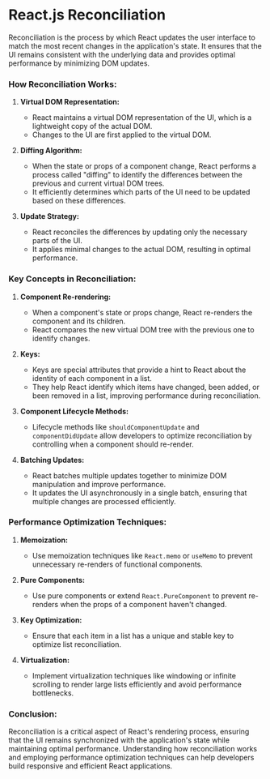 # React.js Reconciliation

Reconciliation is the process by which React updates the user interface to match the most recent changes in the application's state. It ensures that the UI remains consistent with the underlying data and provides optimal performance by minimizing DOM updates.

### How Reconciliation Works:

1. **Virtual DOM Representation:**

   - React maintains a virtual DOM representation of the UI, which is a lightweight copy of the actual DOM.
   - Changes to the UI are first applied to the virtual DOM.

2. **Diffing Algorithm:**

   - When the state or props of a component change, React performs a process called "diffing" to identify the differences between the previous and current virtual DOM trees.
   - It efficiently determines which parts of the UI need to be updated based on these differences.

3. **Update Strategy:**
   - React reconciles the differences by updating only the necessary parts of the UI.
   - It applies minimal changes to the actual DOM, resulting in optimal performance.

### Key Concepts in Reconciliation:

1. **Component Re-rendering:**

   - When a component's state or props change, React re-renders the component and its children.
   - React compares the new virtual DOM tree with the previous one to identify changes.

2. **Keys:**

   - Keys are special attributes that provide a hint to React about the identity of each component in a list.
   - They help React identify which items have changed, been added, or been removed in a list, improving performance during reconciliation.

3. **Component Lifecycle Methods:**

   - Lifecycle methods like `shouldComponentUpdate` and `componentDidUpdate` allow developers to optimize reconciliation by controlling when a component should re-render.

4. **Batching Updates:**
   - React batches multiple updates together to minimize DOM manipulation and improve performance.
   - It updates the UI asynchronously in a single batch, ensuring that multiple changes are processed efficiently.

### Performance Optimization Techniques:

1. **Memoization:**

   - Use memoization techniques like `React.memo` or `useMemo` to prevent unnecessary re-renders of functional components.

2. **Pure Components:**

   - Use pure components or extend `React.PureComponent` to prevent re-renders when the props of a component haven't changed.

3. **Key Optimization:**

   - Ensure that each item in a list has a unique and stable key to optimize list reconciliation.

4. **Virtualization:**
   - Implement virtualization techniques like windowing or infinite scrolling to render large lists efficiently and avoid performance bottlenecks.

### Conclusion:

Reconciliation is a critical aspect of React's rendering process, ensuring that the UI remains synchronized with the application's state while maintaining optimal performance. Understanding how reconciliation works and employing performance optimization techniques can help developers build responsive and efficient React applications.

